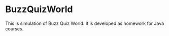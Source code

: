 # BuzzQuizWorld
This is simulation of Buzz Quiz World. It is developed as homework for Java courses. 
